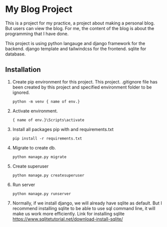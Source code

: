 # My Blog Project
This is a project for my practice, a project about making a personal blog. But users can view the blog. For me, the content of the blog is about the programming that I have done.

This project is using python langauge and django framework for the backend. django template and tailwindcss for the frontend. sqlite for database.

## Installation
1. Create pip environment for this project. This project. .gitignore file has been created by this project and specified environment folder to be ignored.
	```
	python -m venv { name of env.}
	```
2. Activate environment.
	```
	{ name of env.}\Scripts\activate
	```
3. Install all packages pip with and requirements.txt
	```
	pip install -r requirements.txt
	```
4. Migrate to create db.
	```
	python manage.py migrate
	```
5. Create superuser
	```
	python manage.py createsuperuser
	```
6. Run server
	```
	python manage.py runserver
	```
7. Normally, if we install django, we will already have sqlite as default. But I recommend installing sqlite to be able to use sql command line, it will make us work more efficiently.
Link for installing sqlite <https://www.sqlitetutorial.net/download-install-sqlite/>
